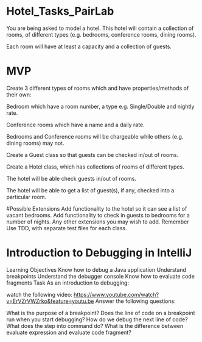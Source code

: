 # Hotel_Tasks_PairLab

You are being asked to model a hotel. This hotel will contain a collection of rooms, of different types (e.g. bedrooms, conference rooms, dining rooms).

Each room will have at least a capacity and a collection of guests.

# MVP
Create 3 different types of rooms which and have properties/methods of their own:

Bedroom which have a room number, a type e.g. Single/Double and nightly rate.

Conference rooms which have a name and a daily rate.

Bedrooms and Conference rooms will be chargeable while others (e.g. dining rooms) may not.

Create a Guest class so that guests can be checked in/out of rooms.

Create a Hotel class, which has collections of rooms of different types.

The hotel will be able check guests in/out of rooms.

The hotel will be able to get a list of guest(s), if any, checked into a particular room.

#Possible Extensions
Add functionality to the hotel so it can see a list of vacant bedrooms.
Add functionality to check in guests to bedrooms for a number of nights.
Any other extensions you may wish to add.
Remember
Use TDD, with separate test files for each class.




# Introduction to Debugging in IntelliJ

Learning Objectives
Know how to debug a Java application
Understand breakpoints
Understand the debugger console
Know how to evaluate code fragments
Task
As an introduction to debugging:

watch the following video: https://www.youtube.com/watch?v=ErVZrVWZrko&feature=youtu.be
Answer the following questions:

What is the purpose of a breakpoint?
Does the line of code on a breakpoint run when you start debugging?
How do we debug the next line of code?
What does the step into command do?
What is the difference between evaluate expression and evaluate code fragment?
